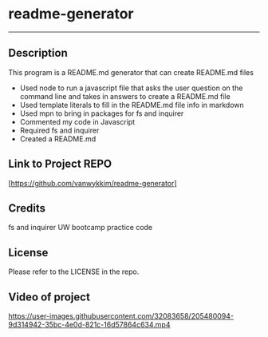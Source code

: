 # readme-generator
---
## Description

This program is a README.md generator that can create README.md files


- Used node to run a javascript file that asks the user question on the command line and takes in answers to create a README.md file
- Used template literals to fill in the README.md file info in markdown
- Used mpn to bring in packages for fs and inquirer
- Commented my code in Javascript
- Required fs and inquirer
- Created a README.md

## Link to Project REPO

[https://github.com/vanwykkim/readme-generator]

## Credits

fs and inquirer
UW bootcamp practice code
## License

Please refer to the LICENSE in the repo.

## Video of project


https://user-images.githubusercontent.com/32083658/205480094-9d314942-35bc-4e0d-821c-16d57864c634.mp4

